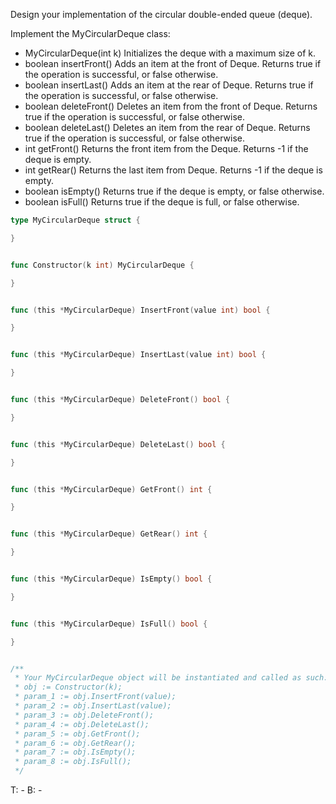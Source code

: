 Design your implementation of the circular double-ended queue (deque).

Implement the MyCircularDeque class:

- MyCircularDeque(int k) Initializes the deque with a maximum size of k.
- boolean insertFront() Adds an item at the front of Deque. Returns true if the operation is successful, or false otherwise.
- boolean insertLast() Adds an item at the rear of Deque. Returns true if the operation is successful, or false otherwise.
- boolean deleteFront() Deletes an item from the front of Deque. Returns true if the operation is successful, or false otherwise.
- boolean deleteLast() Deletes an item from the rear of Deque. Returns true if the operation is successful, or false otherwise.
- int getFront() Returns the front item from the Deque. Returns -1 if the deque is empty.
- int getRear() Returns the last item from Deque. Returns -1 if the deque is empty.
- boolean isEmpty() Returns true if the deque is empty, or false otherwise.
- boolean isFull() Returns true if the deque is full, or false otherwise.


```go
type MyCircularDeque struct {

}


func Constructor(k int) MyCircularDeque {

}


func (this *MyCircularDeque) InsertFront(value int) bool {

}


func (this *MyCircularDeque) InsertLast(value int) bool {

}


func (this *MyCircularDeque) DeleteFront() bool {

}


func (this *MyCircularDeque) DeleteLast() bool {

}


func (this *MyCircularDeque) GetFront() int {

}


func (this *MyCircularDeque) GetRear() int {

}


func (this *MyCircularDeque) IsEmpty() bool {

}


func (this *MyCircularDeque) IsFull() bool {

}


/**
 * Your MyCircularDeque object will be instantiated and called as such:
 * obj := Constructor(k);
 * param_1 := obj.InsertFront(value);
 * param_2 := obj.InsertLast(value);
 * param_3 := obj.DeleteFront();
 * param_4 := obj.DeleteLast();
 * param_5 := obj.GetFront();
 * param_6 := obj.GetRear();
 * param_7 := obj.IsEmpty();
 * param_8 := obj.IsFull();
 */

```

T: -
B: -